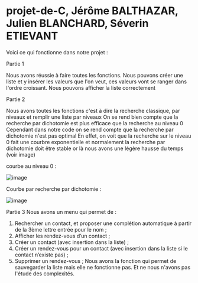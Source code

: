 # projet-de-C, Jérôme BALTHAZAR, Julien BLANCHARD, Séverin ETIEVANT

Voici ce qui fonctionne dans notre projet : 

  Partie 1
  
  Nous avons réussie à faire toutes les fonctions.
  Nous pouvons créer une liste et y insérer les valeurs que l'on veut, ces valeurs vont se ranger dans l'ordre croissant.
  Nous pouvons afficher la liste correctement

  Partie 2 
  
  Nous avons toutes les fonctions c'est à dire la recherche classique, par niveaux et remplir une liste par niveaux
  On se rend bien compte que la recherche par dichotomie est plus efficace que la recherche au niveau 0
  Cependant dans notre code on se rend compte que la recherche par dichotomie n'est pas optimal
  En effet, on voit que la recherche sur le niveau 0 fait une courbre exponentielle et normalement la recherche par dichotomie doit être stable or là nous avons une légère hausse du temps (voir image)

courbe au niveau 0 :

![image](https://github.com/MrMisteer/projet-de-C/assets/129770157/db41d01d-22b7-45ef-955e-61e3a9311b1f)

Courbe par recherche par dichotomie :

![image](https://github.com/MrMisteer/projet-de-C/assets/129770157/323580d4-5c14-4ce5-83ab-4b771eaf3519)

  Partie 3
  Nous avons un menu qui permet de :
1. Rechercher un contact, et proposer une complétion automatique à partir de la 3ème lettre entrée
pour le nom ;
2. Afficher les rendez-vous d’un contact ;
3. Créer un contact (avec insertion dans la liste) ;
4. Créer un rendez-vous pour un contact (avec insertion dans la liste si le contact n’existe pas) ;
5. Supprimer un rendez-vous ;
   Nous avons la fonction qui permet de sauvegarder la liste mais elle ne fonctionne pas.
   Et ne nous n'avons pas l'étude des complexités.

  
